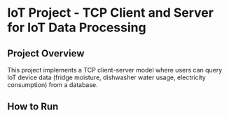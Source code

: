 # IoT Project - TCP Client and Server for IoT Data Processing

## Project Overview
This project implements a TCP client-server model where users can query IoT device data (fridge moisture, dishwasher water usage, electricity consumption) from a database.

## How to Run
